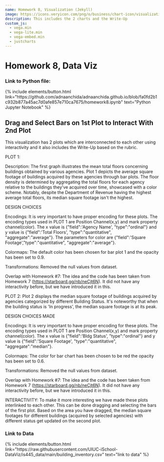 ```yaml
---
name: Homework 8, Visualization (Jekyll)
image: https://icons.veryicon.com/png/o/business/chart-icon/visualization-icon-07-07.png
description: This includes the 2 charts and the Write-Up
custom_js:
  - vega.min
  - vega-lite.min
  - vega-embed.min
  - justcharts
---
```



# Homework 8, Data Viz
### Link to Python file: 

<div class="right">
{% include elements/button.html link="https://github.com/adnaanchida/adnaanchida.github.io/blob/fa0fd2b1c932b877a45ac7d0afe857e710ca7675/homework8.ipynb" text="Python Jupyter Notebook" %}
</div>


## Drag and Select Bars on 1st Plot to Interact With 2nd Plot

This visualization has 2 plots which are interconnected to each other using interactivity and it also includes the Write-Up based on the rubric. 

PLOT 1:

Description:
The first graph illustrates the mean total floors concerning buildings obtained by various agencies. Plot 1 depicts the average square footage of buildings acquired by these agencies through bar plots. The floor density is determined by aggregating the total floors for each agency relative to the buildings they've acquired over time, showcased with a color scheme. Notably, despite the Department of Revenue having the highest average total floors, its median square footage isn't the highest.

DESIGN CHOICES

Encodings: 
It is very important to have proper encoding for these plots. The encoding types used in PLOT 1 are Position Channel(x,y) and mark property channel(color). The x value is {"field":'Agency Name', "type":"ordinal"} and y value is {"field":'Total Floors', "type":"quantitative", "aggregate":"average"}. The parameters for color are {"field":'Square Footage',"type":"quantitative", "aggregate":"average"}.

Colormaps: The default color has been chosen for bar plot 1 and the opacity has been set to 0.9.

Transformations: 
Removed the null values from dataset.

Overlap with Homework #7: 
The idea and the code has been taken from Homework 7 (https://starboard.gg/nb/neCjt6N). It did not have any interactivity before, but we have introduced it in this.

PLOT 2:
Plot 2 displays the median square footage of buildings acquired by agencies categorized by different Building Status. It's noteworthy that when the building status is 'In progress', the median square footage is at its peak.

DESIGN CHOICES MADE

Encodings:
It is very important to have proper encoding for these plots. The encoding types used in PLOT 1 are Position Channel(x,y) and mark property channel(color). The x value is {"field":'Bldg Status', "type":"ordinal"} and y value is {"field":'Square Footage', "type":"quantitative", "aggregate":"median"}. 

Colormaps:
The color for bar chart has been chosen to be red the opacity has been set to 0.6.

Transformations: 
Removed the null values from dataset.

Overlap with Homework #7: 
The idea and the code has been taken from Homework 7 (https://starboard.gg/nb/neCjt6N). It did not have any interactivity before, but we have introduced it in this.


INTERACTIVITY:
To make it more interesting we have made these plots interlinked to each other. This can be done dragging and selecting the bars of the first plot. Based on the area you have dragged, the median square footages for different buildings (acquired by selected agencies) with different status get updated on the second plot. 



<vegachart schema-url="{{ site.baseurl }}/assets/json/file.json" style="width: 100%"></vegachart>
### Link to Data

<div class="right">
{% include elements/button.html link="https://raw.githubusercontent.com/UIUC-iSchool-DataViz/is445_data/main/building_inventory.csv" text="link to data" %}
</div>

